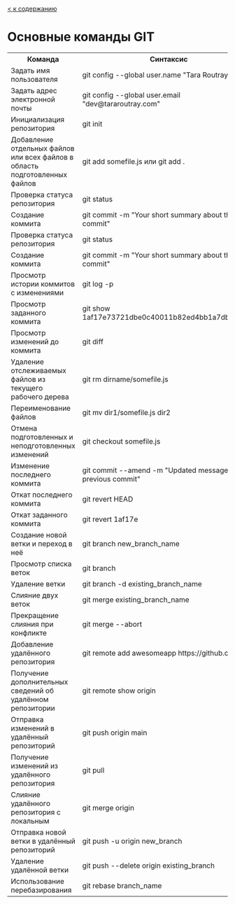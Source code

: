 [< к содержанию](./README.md)
# Основные команды GIT
<table>
  <tr>
    <th>Команда</th>
    <th>Синтаксис</th>
  </tr>
  <tr>
    <td>Задать имя пользователя
    </td>
    <td>git config --global user.name "Tara Routray"</td>
    </tr>
  <tr>
    <td>Задать адрес электронной почты</td>
    <td>git config --global user.email "dev@tararoutray.com"</td>
  </tr>
  <tr>
    <td> Инициализация репозитория
    </td>
    <td>git init</td>
    </tr>
  <tr>
    <td>Добавление отдельных файлов или всех файлов в область подготовленных файлов</td>
    <td>git add somefile.js или  git add .</td>
  </tr>
  <tr>
    <td> Проверка статуса репозитория
    </td>
    <td>git status</td>
    </tr>
  <tr>
    <td>Создание коммита</td>
    <td>git commit -m "Your short summary about the commit"</td>
  </tr>
  <tr>
    <td> Проверка статуса репозитория
    </td>
    <td>git status</td>
    </tr>
  <tr>
    <td>Создание коммита</td>
    <td>git commit -m "Your short summary about the commit"</td>
  </tr>
  <tr>
    <td>Просмотр истории коммитов с изменениями
    </td>
    <td>git log -p</td>
    </tr>
  <tr>
    <td>Просмотр заданного коммита</td>
    <td>git show 1af17e73721dbe0c40011b82ed4bb1a7dbe3ce29</td>
  </tr>
  <tr>
    <td>Просмотр изменений до коммита
    </td>
    <td>git diff</td>
    </tr>
  <tr>
    <td>Удаление отслеживаемых файлов из текущего рабочего дерева</td>
    <td>git rm dirname/somefile.js</td>
  </tr>
  <tr>
    <td>Переименование файлов
    </td>
    <td>git mv dir1/somefile.js dir2</td>
    </tr>
  <tr>
    <td>Отмена подготовленных и неподготовленных изменений</td>
    <td>git checkout somefile.js</td>
  </tr>
  <tr>
    <td>Изменение последнего коммита
    </td>
    <td>git commit --amend -m "Updated message for the previous commit"</td>
    </tr>
  <tr>
    <td>Откат последнего коммита</td>
    <td>git revert HEAD</td>
  </tr>
  <tr>
    <td>Откат заданного коммита</td>
    <td>git revert 1af17e</td>
    </tr>
  <tr>
    <td>Создание новой ветки и переход в неё</td>
    <td>git branch new_branch_name</td>
  </tr>
  <tr>
    <td>Просмотр списка веток</td>
    <td>git branch</td>
    </tr>
  <tr>
    <td>Удаление ветки</td>
    <td>git branch -d existing_branch_name</td>
  </tr>
  <tr>
    <td>Слияние двух веток</td>
    <td>git merge existing_branch_name</td>
    </tr>
  <tr>
    <td>Прекращение слияния при конфликте</td>
    <td>git merge --abort</td>
  </tr>
  <tr>
    <td>Добавление удалённого репозитория</td>
    <td>git remote add awesomeapp https://github.com/...</td>
    </tr>
  <tr>
    <td>Получение дополнительных сведений об удалённом репозитории</td>
    <td>git remote show origin</td>
  </tr>
  <tr>
    <td>Отправка изменений в удалённый репозиторий</td>
    <td>git push origin main</td>
    </tr>
  <tr>
    <td>Получение изменений из удалённого репозитория</td>
    <td>git pull</td>
  </tr>
  <tr>
    <td>Слияние удалённого репозитория с локальным</td>
    <td>git merge origin</td>
    </tr>
  <tr>
    <td>Отправка новой ветки в удалённый репозиторий</td>
    <td>git push -u origin new_branch</td>
  </tr>
  <tr>
    <td>Удаление удалённой ветки</td>
    <td>git push --delete origin existing_branch</td>
    </tr>
  <tr>
    <td>Использование перебазирования</td>
    <td>git rebase branch_name</td>
  </tr>
</table>